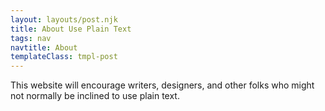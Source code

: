 ```yaml
---
layout: layouts/post.njk
title: About Use Plain Text
tags: nav
navtitle: About
templateClass: tmpl-post
---
```


This website will encourage writers, designers, and other folks who might not normally be inclined to use plain text.